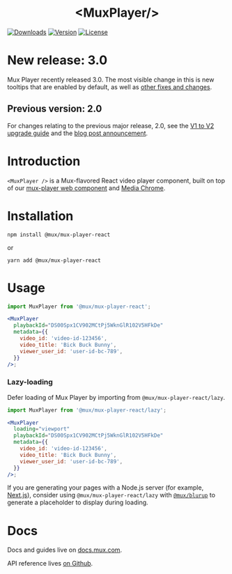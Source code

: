 <p align="center">
  <h1 align="center">&lt;MuxPlayer/&gt;</h1>
  <a href="https://npmcharts.com/compare/@mux/mux-player-react?interval=30"><img src="https://img.shields.io/npm/dm/@mux/mux-player-react.svg?sanitize=true" alt="Downloads"></a>
    <a href="https://www.npmjs.com/package/@mux/mux-player-react"><img src="https://img.shields.io/npm/v/@mux/mux-player-react.svg?sanitize=true" alt="Version"></a>
    <a href="https://www.npmjs.com/package/@mux/mux-player-react"><img src="https://img.shields.io/npm/l/@mux/mux-player-react.svg?sanitize=true" alt="License"></a>
</p>

# New release: 3.0

Mux Player recently released 3.0. The most visible change in this is new tooltips that are enabled by default, as well as [other fixes and changes](https://docs.mux.com/guides/player-releases-web#300).

## Previous version: 2.0

For changes relating to the previous major release, 2.0, see the [V1 to V2 upgrade guide](https://github.com/muxinc/elements/blob/main/packages/mux-player/UPGRADING_V1_to_V2.md) and the [blog post announcement](https://www.mux.com/blog/mux-player-2-0-for-web-and-coming-soon-for-ios-and-android).

# Introduction

`<MuxPlayer />` is a Mux-flavored React video player component, built on top of our [mux-player web component](../mux-player) and [Media Chrome](https://media-chrome.org).

# Installation

```shell
npm install @mux/mux-player-react
```

or

```shell
yarn add @mux/mux-player-react
```

# Usage

```jsx
import MuxPlayer from '@mux/mux-player-react';

<MuxPlayer
  playbackId="DS00Spx1CV902MCtPj5WknGlR102V5HFkDe"
  metadata={{
    video_id: 'video-id-123456',
    video_title: 'Bick Buck Bunny',
    viewer_user_id: 'user-id-bc-789',
  }}
/>;
```

### Lazy-loading

Defer loading of Mux Player by importing from `@mux/mux-player-react/lazy`.

```jsx
import MuxPlayer from '@mux/mux-player-react/lazy';

<MuxPlayer
  loading="viewport"
  playbackId="DS00Spx1CV902MCtPj5WknGlR102V5HFkDe"
  metadata={{
    video_id: 'video-id-123456',
    video_title: 'Bick Buck Bunny',
    viewer_user_id: 'user-id-bc-789',
  }}
/>;
```

If you are generating your pages with a Node.js server (for example, [Next.js](https://nextjs.org/docs/basic-features/data-fetching/)), consider using `@mux/mux-player-react/lazy` with [`@mux/blurup`](https://github.com/muxinc/blurup) to generate a placeholder to display during loading.

# Docs

Docs and guides live on [docs.mux.com](https://docs.mux.com/guides/video/mux-player?utm_source=github-mux-player).

API reference lives [on Github](./REFERENCE.md).
